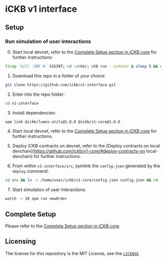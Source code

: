 # iCKB v1 interface

## Setup

### Run simulation of user interactions

0. Start local devnet, refer to the [Complete Setup section in iCKB core](https://github.com/ickb/v1-core/#complete-setup) for further instructions:

```bash
(trap 'kill -INT 0' SIGINT; cd ~/ckb/; ckb run --indexer & sleep 5 && ckb miner)
```

1. Download this repo in a folder of your choice:  

```bash
git clone https://github.com/ickb/v1-interface.git
```

2. Enter into the repo folder:

```bash
cd v1-interface
```

3. Install dependencies:

```bash
npm link @ickb/lumos-utils@1.0.0 @ickb/v1-core@1.0.0
```

4. Start local devnet, refer to the [Complete Setup section in iCKB core](https://github.com/ickb/v1-core/#complete-setup) for further instructions.

5. Deploy iCKB contracts on devnet, refer to the [Deploy contracts on local devchain](<https://github.com/ickb/v1-core/#deploy-contracts-on> local-devchain) for further instructions.

6. From within `v1-interface/src`, symlink the `config.json` generated by the `deploy` command:

```bash
cd src && ln -s /home/user/ickb/v1-core/config.json config.json && cd ..
```

7. Start simulation of user interactions:

```bash
watch -n 10 npm run newOrder
```

## Complete Setup

Please refer to the [Complete Setup section in iCKB core](https://github.com/ickb/v1-core/#complete-setup).

## Licensing

The license for this repository is the MIT License, see the [`LICENSE`](./LICENSE).
